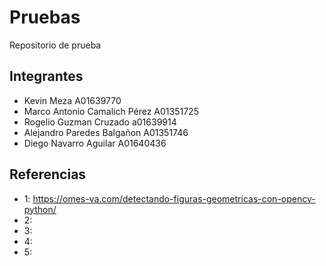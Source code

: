 # Pruebas
Repositorio de prueba
## Integrantes
- Kevin Meza A01639770
- Marco Antonio Camalich Pérez A01351725
- Rogelio Guzman Cruzado a01639914
- Alejandro Paredes Balgañon A01351746
- Diego Navarro Aguilar A01640436
## Referencias
- 1: https://omes-va.com/detectando-figuras-geometricas-con-opencv-python/
- 2:
- 3:
- 4:
- 5: 
